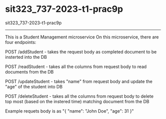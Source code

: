 # sit323_737-2023-t1-prac9p
sit323_737-2023-t1-prac9p


---------------------------------------------------

This is a Student Management microservice
On this microservice, there are four endpoints:

POST /addStudent - takes the request body as completed document to be insterted into the DB

POST /readStudent - takes all the columns from request body to read documents from the DB

POST /updateStudent - takes "name" from request body and update the "age" of the student into DB

POST /deleteStudent - takes all the columns from request body to delete top most (based on the instered time) matching document from the DB

Example requets body is as "{ "name": "John Doe", "age": 31 }"
